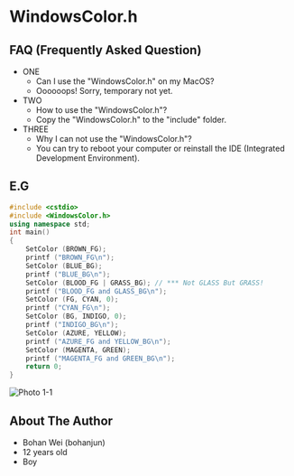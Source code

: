 # WindowsColor.h
## FAQ (Frequently Asked Question)
* ONE
  - Can I use the "WindowsColor.h" on my MacOS?
  - Oooooops! Sorry, temporary not yet.
* TWO
  - How to use the "WindowsColor.h"?
  - Copy the "WindowsColor.h" to the "include" folder.
* THREE
  - Why I can not use the "WindowsColor.h"?
  - You can try to reboot your computer or reinstall the IDE (Integrated Development Environment).
## E.G
```cpp
#include <cstdio>
#include <WindowsColor.h> 
using namespace std;
int main()
{
	SetColor (BROWN_FG);
	printf ("BROWN_FG\n");
	SetColor (BLUE_BG);
	printf ("BLUE_BG\n");
	SetColor (BLOOD_FG | GRASS_BG); // *** Not GLASS But GRASS!  
	printf ("BLOOD_FG and GLASS_BG\n");
	SetColor (FG, CYAN, 0);
	printf ("CYAN_FG\n");
	SetColor (BG, INDIGO, 0);
	printf ("INDIGO_BG\n");
	SetColor (AZURE, YELLOW);
	printf ("AZURE_FG and YELLOW_BG\n");
	SetColor (MAGENTA, GREEN);
	printf ("MAGENTA_FG and GREEN_BG\n");
	return 0;
}
```
![Photo 1-1](https://i.loli.net/2019/05/17/5cdecd0f6403079231.jpg)

## About The Author
* Bohan Wei (bohanjun)
* 12 years old
* Boy
